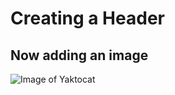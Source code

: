 # Creating a Header
## Now adding an image
![Image of Yaktocat](https://octodex.github.com/images/yaktocat.png)
